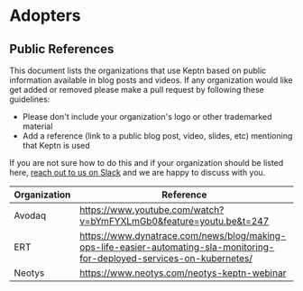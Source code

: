 # Adopters

## Public References

This document lists the organizations that use Keptn based on public information available in blog posts and videos. 
If any organization would like get added or removed please make a pull request by following these guidelines:

* Please don't include your organization's logo or other trademarked material
* Add a reference (link to a public blog post, video, slides, etc) mentioning that Keptn is used

If you are not sure how to do this and if your organization should be listed here, [reach out to us on Slack](https://join.slack.com/t/keptn/shared_invite/enQtNTUxMTQ1MzgzMzUxLWMzNmM1NDc4MmE0MmQ0MDgwYzMzMDc4NjM5ODk0ZmFjNTE2YzlkMGE4NGU5MWUxODY1NTBjNjNmNmI1NWQ1NGY) and we are happy to discuss with you.

| Organization          | Reference                                                                        |
|-----------------------|----------------------------------------------------------------------------------|
|Avodaq                 | https://www.youtube.com/watch?v=bYmFYXLmGb0&feature=youtu.be&t=247               |
|ERT                    | https://www.dynatrace.com/news/blog/making-ops-life-easier-automating-sla-monitoring-for-deployed-services-on-kubernetes/ |
|Neotys                 | https://www.neotys.com/neotys-keptn-webinar                                      |

